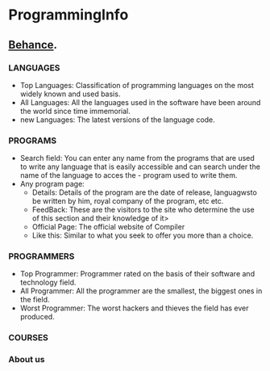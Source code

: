 # ProgrammingInfo

## [Behance](https://www.behance.net/gallery/111588853/Programming-INFO-Web-site).

 ### LANGUAGES
  - Top Languages:
    Classification of programming languages on the most widely known and used basis.
  - All Languages:
    All the languages used in the software have been around the world since time immemorial.
  - new Languages:
    The latest versions of the language code.

### PROGRAMS
  - Search field:
    You can enter any name from the programs that are used to write any language that is easily accessible and can search under the name of the language to acces the - program used to write them.
  - Any program page:
    - Details:
      Details of the program are the date of release, languagwsto be written by him, royal company of the program, etc etc.
    - FeedBack:
      These are the visitors to the site who determine the use of this section and their knowledge of it>
    - Official Page:
      The official website of Compiler
    - Like this:
      Similar to what you seek to offer you more than a choice.

### PROGRAMMERS
  - Top Programmer:
    Programmer rated on the basis of their software and technology field.
  - All Programmer:
    All the programmer are the smallest, the biggest ones in the field.
  - Worst Programmer:
    The worst hackers and thieves the field has ever produced.

### COURSES

### About us
